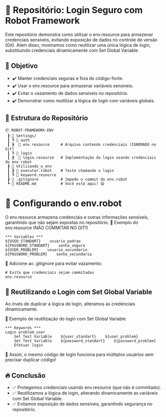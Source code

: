 # 📌 Repositório: Login Seguro com Robot Framework

Este repositório demonstra como utilizar o env.resource para armazenar credenciais sensíveis, evitando exposição de dados no controle de versão (Git). Além disso, mostramos como reutilizar uma única lógica de login, substituindo credenciais dinamicamente com Set Global Variable.

## 🚀 Objetivo
- ✔️ Manter credenciais seguras e fora do código-fonte.
- ✔️ Usar o env.resource para armazenar variáveis sensíveis.
- ✔️ Evitar o vazamento de dados sensíveis no repositório.
- ✔️ Demonstrar como reutilizar a lógica de login com variáveis globais.

## 📂 Estrutura do Repositório
```
📦 ROBOT-FRAMEWORK-ENV
 ┣ 📂 Settings/
 ┃ ┗ 📂 auth
 ┃ ┣  📜 env.resource     # Arquivo contendo credenciais (IGNORADO no Git)
 ┃ ┗ 📂 login
 ┃ ┣  📜 login.resource   # Implementação do login usando credenciais do env.robot       
 ┣ 📂 Utilizando_o_env
 ┃ ┣ 📜 executar.robot    # Teste chamando o login
 ┃ ┗ 📜 keyword.resource    
 ┣ 📜 .gitignore          # Impede o commit do env.robot
 ┗ 📜 README.md           # Você está aqui! 😃
```

# 🔑 Configurando o env.robot

O env.resource armazena credenciais e outras informações sensíveis, garantindo que não sejam expostas no repositório.
📌 Exemplo do env.resource (NÃO COMMITAR NO GIT!)

```
*** Variables ***
${USER_STANDART}    usuario_padrao
${PASSWORD_STANDART}    senha_segura
${USER_PROBLEM}    usuario_secundario
${PASSWORD_PROBLEM}    senha_secundaria
```
📌 Adicione ao .gitignore para evitar vazamento:

```
# Evita que credenciais sejam commitadas
env.resource
```

## 🔄 Reutilizando o Login com Set Global Variable

Ao invés de duplicar a lógica de login, alteramos as credenciais dinamicamente.

📌 Exemplo de reutilização do login com Set Global Variable

```
*** Keywords ***
Login problem_user
    Set Test Variable    ${user_standart}    ${user_problem}
    Set Test Variable    ${password_standart}    ${password_problem}
    Efetuar login
```
🔹 Assim, o mesmo código de login funciona para múltiplos usuários sem precisar duplicar código!

## 🔥 Conclusão
- ✅ Protegemos credenciais usando env.resource (que não é commitado).
- ✅ Reutilizamos a lógica de login, alterando dinamicamente as variáveis com Set Global Variable.
- ✅ Evitamos exposição de dados sensíveis, garantindo segurança no repositório.
